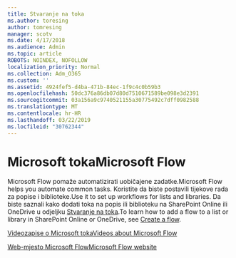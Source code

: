 ```yaml
---
title: Stvaranje na toka
ms.author: toresing
author: tomresing
manager: scotv
ms.date: 4/17/2018
ms.audience: Admin
ms.topic: article
ROBOTS: NOINDEX, NOFOLLOW
localization_priority: Normal
ms.collection: Adm_O365
ms.custom: ''
ms.assetid: 4924fef5-d4ba-471b-84ec-1f9c4c0b59b3
ms.openlocfilehash: 50dc376a86db07d80d7510671589be098e3d2391
ms.sourcegitcommit: 03a156a9c9740521155a30775492c7dff0982588
ms.translationtype: MT
ms.contentlocale: hr-HR
ms.lasthandoff: 03/22/2019
ms.locfileid: "30762344"
---
```

# <a name="microsoft-flow"></a><span data-ttu-id="959be-102">Microsoft toka</span><span class="sxs-lookup"><span data-stu-id="959be-102">Microsoft Flow</span></span>

<span data-ttu-id="959be-103">Microsoft Flow pomaže automatizirati uobičajene zadatke.</span><span class="sxs-lookup"><span data-stu-id="959be-103">Microsoft Flow helps you automate common tasks.</span></span> <span data-ttu-id="959be-104">Koristite da biste postavili tijekove rada za popise i biblioteke.</span><span class="sxs-lookup"><span data-stu-id="959be-104">Use it to set up workflows for lists and libraries.</span></span> <span data-ttu-id="959be-105">Da biste saznali kako dodati toka na popis ili biblioteku na SharePoint Online ili OneDrive u odjeljku [Stvaranje na toka](https://go.microsoft.com/fwlink/?linkid=869408).</span><span class="sxs-lookup"><span data-stu-id="959be-105">To learn how to add a flow to a list or library in SharePoint Online or OneDrive, see [Create a flow](https://go.microsoft.com/fwlink/?linkid=869408).</span></span>
  
[<span data-ttu-id="959be-106">Videozapise o Microsoft toka</span><span class="sxs-lookup"><span data-stu-id="959be-106">Videos about Microsoft Flow</span></span>](https://go.microsoft.com/fwlink/?linkid=864641)
  
[<span data-ttu-id="959be-107">Web-mjesto Microsoft Flow</span><span class="sxs-lookup"><span data-stu-id="959be-107">Microsoft Flow website</span></span>](https://go.microsoft.com/fwlink/?linkid=864642)
  

